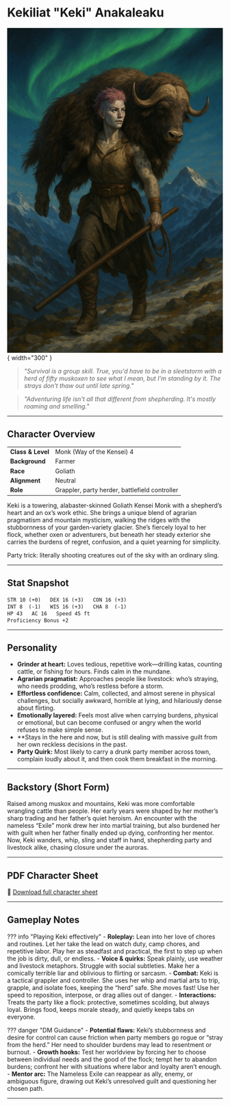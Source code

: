 # Kekiliat "Keki" Anakaleaku

![Kekiliat "Keki" Anakaleaku](assets/kekiliat-anakaleaku.png){ width="300" }

> *"Survival is a group skill. True, you'd have to be in a sleetstorm with a herd of fifty muskoxen to see what I mean, but I'm standing by it. The strays don't thaw out until late spring."*

> *"Adventuring life isn't all that different from shepherding. It's mostly roaming and smelling."*
---

## Character Overview

|                   |                                         |
| ----------------- | --------------------------------------- |
| **Class & Level** | Monk (Way of the Kensei) 4              |
| **Background**    | Farmer                                  |
| **Race**          | Goliath                                 |
| **Alignment**     | Neutral                                 |
| **Role**          | Grappler, party herder, battlefield controller |

Keki is a towering, alabaster-skinned Goliath Kensei Monk with a shepherd’s heart and an ox’s work ethic. She brings a unique blend of agrarian pragmatism and mountain mysticism, walking the ridges with the stubbornness of your garden-variety glacier. She’s fiercely loyal to her flock, whether oxen or adventurers, but beneath her steady exterior she carries the burdens of regret, confusion, and a quiet yearning for simplicity. 

Party trick: literally shooting creatures out of the sky with an ordinary sling.

---

## Stat Snapshot

    STR 10 (+0)   DEX 16 (+3)   CON 16 (+3)
    INT 8  (-1)   WIS 16 (+3)   CHA 8  (-1)
    HP 43   AC 16   Speed 45 ft
    Proficiency Bonus +2

---

## Personality

* **Grinder at heart:** Loves tedious, repetitive work—drilling katas, counting cattle, or fishing for hours. Finds calm in the mundane.
* **Agrarian pragmatist:** Approaches people like livestock: who’s straying, who needs prodding, who’s restless before a storm.
* **Effortless confidence:** Calm, collected, and almost serene in physical challenges, but socially awkward, horrible at lying, and hilariously dense about flirting.
* **Emotionally layered:** Feels most alive when carrying burdens, physical or emotional, but can become confused or angry when the world refuses to make simple sense.
* **Stays in the here and now, but is still dealing with massive guilt from her own reckless decisions in the past.
* **Party Quirk:** Most likely to carry a drunk party member across town, complain loudly about it, and then cook them breakfast in the morning.

---

## Backstory (Short Form)

Raised among muskox and mountains, Keki was more comfortable wrangling cattle than people. Her early years were shaped by her mother’s sharp trading and her father’s quiet heroism. An encounter with the nameless “Exile” monk drew her into martial training, but also burdened her with guilt when her father finally ended up dying, confronting her mentor. Now, Keki wanders, whip, sling and staff in hand, shepherding party and livestock alike, chasing closure under the auroras.

---

## PDF Character Sheet

📄 [Download full character sheet](assets/kekiliat-anakaleaku.pdf)

---

## Gameplay Notes

??? info "Playing Keki effectively"
    - **Roleplay:** Lean into her love of chores and routines. Let her take the lead on watch duty, camp chores, and repetitive labor. Play her as steadfast and practical, the first to step up when the job is dirty, dull, or endless.
    - **Voice & quirks:** Speak plainly, use weather and livestock metaphors. Struggle with social subtleties. Make her a comically terrible liar and oblivious to flirting or sarcasm.
    - **Combat:** Keki is a tactical grappler and controller. She uses her whip and martial arts to trip, grapple, and isolate foes, keeping the “herd” safe. She moves fast! Use her speed to reposition, interpose, or drag allies out of danger.
    - **Interactions:** Treats the party like a flock: protective, sometimes scolding, but always loyal. Brings food, keeps morale steady, and quietly keeps tabs on everyone.

??? danger "DM Guidance"
    - **Potential flaws:** Keki’s stubbornness and desire for control can cause friction when party members go rogue or “stray from the herd.” Her need to shoulder burdens may lead to resentment or burnout.
    - **Growth hooks:** Test her worldview by forcing her to choose between individual needs and the good of the flock; tempt her to abandon burdens; confront her with situations where labor and loyalty aren’t enough.
    - **Mentor arc:** The Nameless Exile can reappear as ally, enemy, or ambiguous figure, drawing out Keki’s unresolved guilt and questioning her chosen path.

---
